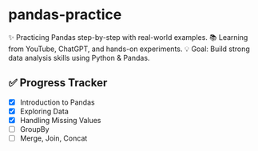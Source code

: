 # pandas-practice
✨ Practicing Pandas step-by-step with real-world examples. 📚 Learning from YouTube, ChatGPT, and hands-on experiments. 💡 Goal: Build strong data analysis skills using Python &amp; Pandas.
## ✅ Progress Tracker

- [x] Introduction to Pandas
- [x] Exploring Data
- [x] Handling Missing Values
- [ ] GroupBy
- [ ] Merge, Join, Concat
